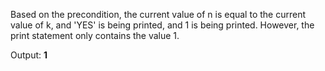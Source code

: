 Based on the precondition, the current value of n is equal to the current value of k, and 'YES' is being printed, and 1 is being printed. However, the print statement only contains the value 1.

Output: **1**